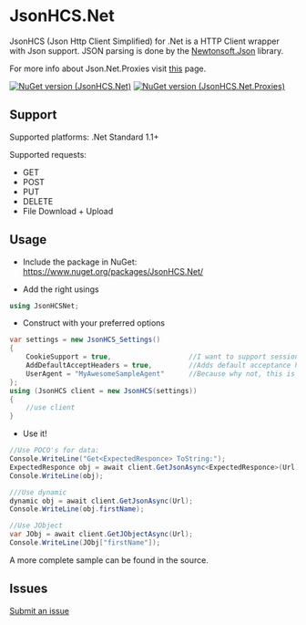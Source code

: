 # JsonHCS.Net
JsonHCS (Json Http Client Simplified) for .Net is a HTTP Client wrapper with Json support.
JSON parsing is done by the [Newtonsoft.Json](https://www.nuget.org/packages/Newtonsoft.Json/11.0.1-beta3) library.

For more info about Json.Net.Proxies visit [this](https://github.com/Levi--G/JsonHCS.Net/blob/master/Proxy.md) page.

[![NuGet version (JsonHCS.Net)](https://img.shields.io/nuget/v/JsonHCS.Net.svg)](https://www.nuget.org/packages/JsonHCS.Net/)
[![NuGet version (JsonHCS.Net.Proxies)](https://img.shields.io/nuget/v/JsonHCS.Net.Proxies.svg)](https://www.nuget.org/packages/JsonHCS.Net.Proxies/)

## Support

Supported platforms: .Net Standard 1.1+

Supported requests:
- GET
- POST
- PUT
- DELETE
- File Download + Upload

## Usage

- Include the package in NuGet: https://www.nuget.org/packages/JsonHCS.Net/

- Add the right usings

```cs
using JsonHCSNet;
```

- Construct with your preferred options

```cs
var settings = new JsonHCS_Settings()
{
    CookieSupport = true,                   //I want to support sessions and thus cookies
    AddDefaultAcceptHeaders = true,         //Adds default acceptance headers for json types
    UserAgent = "MyAwesomeSampleAgent"      //Because why not, this is usually ignored anyways
};
using (JsonHCS client = new JsonHCS(settings))
{
    //use client
}
```

- Use it!

```cs
//Use POCO's for data:
Console.WriteLine("Get<ExpectedResponce> ToString:");
ExpectedResponce obj = await client.GetJsonAsync<ExpectedResponce>(Url); //Gets json from url and parses as the ExpectedResponce class
Console.WriteLine(obj);

///Use dynamic
dynamic obj = await client.GetJsonAsync(Url);
Console.WriteLine(obj.firstName);

//Use JObject
var JObj = await client.GetJObjectAsync(Url);
Console.WriteLine(JObj["firstName"]);
```

A more complete sample can be found in the source.

## Issues

[Submit an issue](https://github.com/Levi--G/JsonHCS.Net/issues)